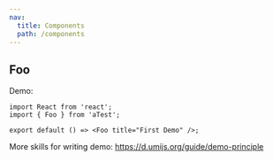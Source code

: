 ```yaml
---
nav:
  title: Components
  path: /components
---
```


## Foo

Demo:

```tsx
import React from 'react';
import { Foo } from 'aTest';

export default () => <Foo title="First Demo" />;
```

More skills for writing demo: https://d.umijs.org/guide/demo-principle
